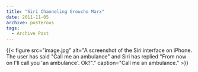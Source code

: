 ```yaml
---
title: "Siri Channeling Groucho Marx"
date: 2011-11-05
archive: posterous
tags: 
  - Archive Post
---
```


{{< figure 
	src="image.jpg" 
	alt="A screenshot of the Siri interface on iPhone. The user has said \"Call me an ambulance\" and Siri has replied \"From now on I'll call you 'an ambulance'. Ok?\"." 
	caption="Call me an ambulance." >}}
	
	